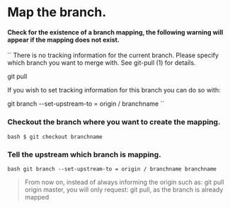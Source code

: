 # Map the branch.

#### Check for the existence of a branch mapping, the following warning will appear if the mapping does not exist.

``
There is no tracking information for the current branch.
Please specify which branch you want to merge with.
See git-pull (1) for details.

   git pull <remote> <branch>

   If you wish to set tracking information for this branch you can do so with:

   git branch --set-upstream-to = origin / <branch> branchname
   ``

### Checkout the branch where you want to create the mapping.

`` bash
$ git checkout branchname
``

### Tell the upstream which branch is mapping.
`` bash
git branch --set-upstream-to = origin / branchname branchname
``

> From now on, instead of always informing the origin such as: git pull origin master, you will only request: git pull, as the branch is already mapped
